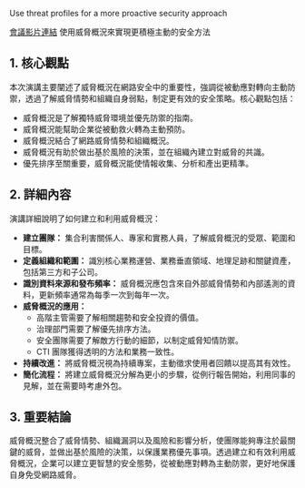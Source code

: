 Use threat profiles for a more proactive security approach

[會議影片連結](https://www.youtube.com/watch?v=C34csEMUfWA)
使用威脅概況來實現更積極主動的安全方法

## 1. 核心觀點

本次演講主要闡述了威脅概況在網路安全中的重要性，強調從被動應對轉向主動防禦，透過了解威脅情勢和組織自身弱點，制定更有效的安全策略。核心觀點包括：

- 威脅概況是了解獨特威脅環境並優先防禦的指南。
- 威脅概況能幫助企業從被動救火轉為主動預防。
- 威脅概況結合了網路威脅情勢和組織概況。
- 威脅概況有助於做出基於風險的決策，並在組織內建立對威脅的共識。
- 優先排序至關重要，威脅概況能使情報收集、分析和產出更精準。

## 2. 詳細內容

演講詳細說明了如何建立和利用威脅概況：

- **建立團隊：** 集合利害關係人、專家和實務人員，了解威脅概況的受眾、範圍和目標。
- **定義組織和範圍：** 識別核心業務運營、業務垂直領域、地理足跡和關鍵資產，包括第三方和子公司。
- **識別資料來源和發布頻率：** 威脅概況應包含來自外部威脅情勢和內部遙測的資料，更新頻率通常為每季一次到每年一次。
- **威脅概況的應用：**
    - 高階主管需要了解相關趨勢和安全投資的價值。
    - 治理部門需要了解優先排序方法。
    - 安全團隊需要了解敵方行動的細節，以制定威脅知情防禦。
    - CTI 團隊獲得透明的方法和業務一致性。
- **持續改進：** 將威脅概況視為持續專案，主動徵求使用者回饋以提高其有效性。
- **簡化流程：** 將建立威脅概況分解為更小的步驟，從例行報告開始，利用同事的見解，並在需要時考慮外包。

## 3. 重要結論

威脅概況整合了威脅情勢、組織漏洞以及風險和影響分析，使團隊能夠專注於最關鍵的威脅，並做出基於風險的決策，以保護業務優先事項。透過建立和有效利用威脅概況，企業可以建立更智慧的安全態勢，從被動應對轉為主動防禦，更好地保護自身免受網路威脅。
